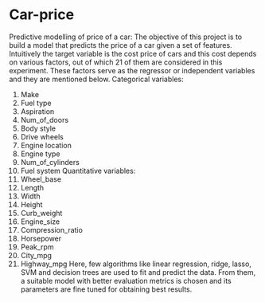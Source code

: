 # Car-price
Predictive modelling of price of a car:
The objective of this project is to build a model that predicts the price of a car given a set of features. Intuitively the target variable is the cost price of cars and this cost depends on various factors, out of which 21 of them are considered in this experiment. These factors serve as the regressor or independent variables and they are mentioned below.
Categorical variables:
1. Make
2. Fuel type
3. Aspiration
4. Num_of_doors
5. Body style
6. Drive wheels
7. Engine location
8. Engine type
9. Num_of_cylinders
10. Fuel system
Quantitative variables:
1. Wheel_base
2. Length
3. Width
4. Height
5. Curb_weight
6. Engine_size
7. Compression_ratio
8. Horsepower
9. Peak_rpm
10. City_mpg
11. Highway_mpg
Here, few algorithms like linear regression, ridge, lasso, SVM and decision trees are used to fit and predict the data. From them, a suitable model with better evaluation metrics is chosen and its parameters are fine tuned for obtaining best results.
